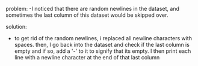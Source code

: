 problem:
-I noticed that there are random newlines in the dataset, and sometimes the last column of this dataset would be skipped over.

solution:
- to get rid of the random newlines, i replaced all newline characters with spaces. then, I go back into the dataset and check if the last column is empty and if so, add a '-' to it to signify that its empty. I then print each line with a newline character at the end of that last column
